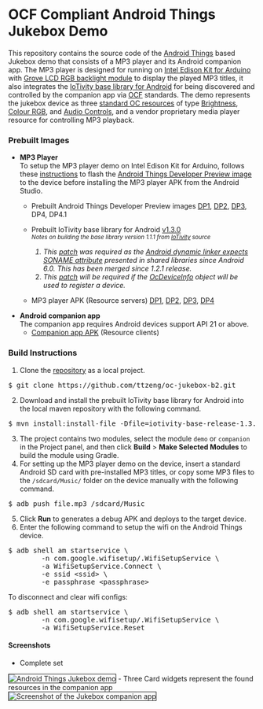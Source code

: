 OCF Compliant Android Things Jukebox Demo
=====

This repository contains the source code of the [Android Things](https://developer.android.com/things/index.html) based Jukebox demo that consists of a MP3 player and its Android companion app. The MP3 player is designed for running on [Intel Edison Kit for Arduino](https://www.arduino.cc/en/ArduinoCertified/IntelEdison) with [Grove LCD RGB backlight module](http://wiki.seeed.cc/Grove/Display/Grove_LCD_RGB_Backlight/) to display the played MP3 titles, it also integrates the [IoTivity base library for Android](https://api-docs.iotivity.org/latest-java/index.html) for being discovered and controlled by the companion app via [OCF](https://openconnectivity.org/) standards. The demo represents the jukebox device as three [standard OC resources](https://openconnectivity.org/wp-content/uploads/2016/06/OIC_1.1_Candidate_Specification.zip) of type [Brightness](http://oneiota.org/revisions/1746), [Colour RGB](http://oneiota.org/revisions/1797), and [Audio Controls](http://oneiota.org/revisions/1388), and a vendor proprietary media player resource for controlling MP3 playback.

### Prebuilt Images
- **MP3 Player**  
  To setup the MP3 player demo on Intel Edison Kit for Arduino, follows these [instructions](https://developer.android.com/things/hardware/edison.html) to flash the [Android Things Developer Preview image](https://developer.android.com/things/preview/download.html) to the device before installing the MP3 player APK from the Android Studio.
    + Prebuilt Android Things Developer Preview images [DP1](https://drive.google.com/open?id=0B8-BcoYPJr2LLXo3SHhhbGtncTA), [DP2](https://drive.google.com/open?id=0B8-BcoYPJr2LX054dVJNQ2dqN2c), [DP3](https://drive.google.com/open?id=0B8-BcoYPJr2LVC1xek1WTXczc3M), DP4, DP4.1
    + Prebuilt IoTivity base library for Android [v1.3.0](https://drive.google.com/open?id=0B8-BcoYPJr2LOTNIaDRhYmhNa2s)  
    <sup><i>Notes on building the base library version 1.1.1 from [IoTivity](https://www.iotivity.org/) source  
        1. This [patch](https://gerrit.iotivity.org/gerrit/#/c/7595/) was required as the [Android dynamic linker expects SONAME attribute](https://developer.android.com/about/versions/marshmallow/android-6.0-changes.html#behavior-runtime) presented in shared libraries since Android 6.0. This has been merged since 1.2.1 release.  
        2. This [patch](https://gerrit.iotivity.org/gerrit/#/c/10165/) will be required if the [OcDeviceInfo](https://api-docs.iotivity.org/latest-java/index.html) object will be used to register a device.</i></sup>

    + MP3 player APK (Resource servers) [DP1](https://drive.google.com/open?id=0B8-BcoYPJr2LVnplS2R3d0djTXM), [DP2](https://drive.google.com/open?id=0B8-BcoYPJr2LTEdQREQ0cDBaM1k), [DP3](https://drive.google.com/open?id=0B8-BcoYPJr2LczBrcF9WZHZhZU0), [DP4](https://drive.google.com/open?id=0B8-BcoYPJr2LYllFajlLendGSlk)
    <p>
- **Android companion app**  
    The companion app requires Android devices support API 21 or above.
    + [Companion app APK](https://drive.google.com/open?id=0B8-BcoYPJr2LZ1VmR2xRTURUZ2c) (Resource clients)

### Build Instructions
1. Clone the [repository](https://github.com/ttzeng/oc-jukebox-b2) as a local project.
<pre>$ git clone https://github.com/ttzeng/oc-jukebox-b2.git
</pre>
2. Download and install the prebuilt IoTivity base library for Android into the local maven repository with the following command.
<pre>$ mvn install:install-file -Dfile=iotivity-base-release-1.3.0.aar -DgroupId=org.iotivity -DartifactId=base -Dversion=1.3.0 -Dpackaging=aar
</pre>
3. The project contains two modules, select the module <code>demo</code> or <code>companion</code> in the Project panel, and then click <b>Build</b> > <b>Make Selected Modules</b> to build the module using Gradle.
4. For setting up the MP3 player demo on the device, insert a standard Android SD card with pre-installed MP3 titles, or copy some MP3 files to the <code>/sdcard/Music/</code> folder on the device manually with the following command.
<pre>$ adb push file.mp3 /sdcard/Music
</pre>
5. Click <b>Run</b> to generates a debug APK and deploys to the target device.
6. Enter the following command to setup the wifi on the Android Things device.
<pre>$ adb shell am startservice \
        -n com.google.wifisetup/.WifiSetupService \
        -a WifiSetupService.Connect \
        -e ssid &lt;ssid&gt; \
        -e passphrase &lt;passphrase&gt;
</pre>To disconnect and clear wifi configs:
<pre>$ adb shell am startservice \
        -n com.google.wifisetup/.WifiSetupService \
        -a WifiSetupService.Reset
</pre>

#### Screenshots
- Complete set  
<img src="https://media.githubusercontent.com/media/ttzeng/ttzeng.github.io/master/doc/assets/OC-Jukebox-Brillo2.jpg" border="1" alt="Android Things Jukebox demo" />
- Three Card widgets represent the found resources in the companion app  
<img src="https://media.githubusercontent.com/media/ttzeng/ttzeng.github.io/master/doc/assets/OC-Jukebox-Brillo2.png" border="1" alt="Screenshot of the Jukebox companion app" />
